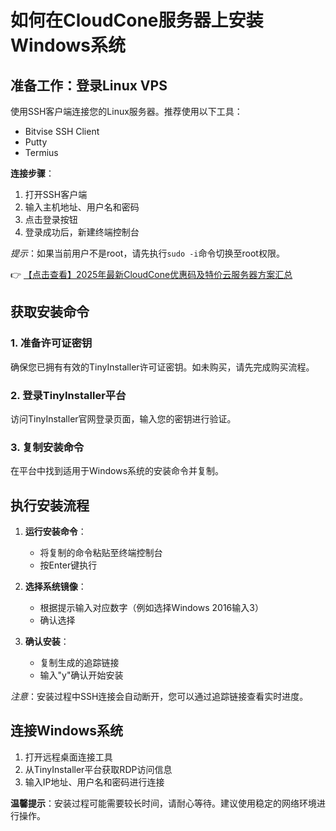 # 如何在CloudCone服务器上安装Windows系统

## 准备工作：登录Linux VPS

使用SSH客户端连接您的Linux服务器。推荐使用以下工具：
- Bitvise SSH Client
- Putty
- Termius

**连接步骤**：
1. 打开SSH客户端
2. 输入主机地址、用户名和密码
3. 点击登录按钮
4. 登录成功后，新建终端控制台

*提示*：如果当前用户不是root，请先执行`sudo -i`命令切换至root权限。

👉 [【点击查看】2025年最新CloudCone优惠码及特价云服务器方案汇总](https://bit.ly/Cloudcone)

## 获取安装命令

### 1. 准备许可证密钥
确保您已拥有有效的TinyInstaller许可证密钥。如未购买，请先完成购买流程。

### 2. 登录TinyInstaller平台
访问TinyInstaller官网登录页面，输入您的密钥进行验证。

### 3. 复制安装命令
在平台中找到适用于Windows系统的安装命令并复制。

## 执行安装流程

1. **运行安装命令**：
   - 将复制的命令粘贴至终端控制台
   - 按Enter键执行

2. **选择系统镜像**：
   - 根据提示输入对应数字（例如选择Windows 2016输入3）
   - 确认选择

3. **确认安装**：
   - 复制生成的追踪链接
   - 输入"y"确认开始安装

*注意*：安装过程中SSH连接会自动断开，您可以通过追踪链接查看实时进度。

## 连接Windows系统

1. 打开远程桌面连接工具
2. 从TinyInstaller平台获取RDP访问信息
3. 输入IP地址、用户名和密码进行连接

**温馨提示**：安装过程可能需要较长时间，请耐心等待。建议使用稳定的网络环境进行操作。